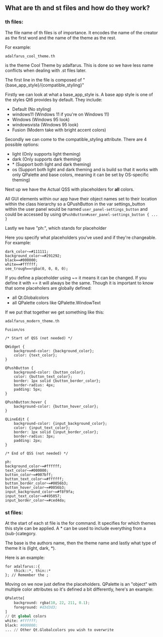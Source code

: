 ## What are th and st files and how do they work?

### th files:

The file name of th files is of importance. It encodes the name of the creator as the first word and the name of the theme as the rest.

For example:

``adalfarus_cool_theme.th``

is the theme Cool Theme by adalfarus. This is done so we have less name conflicts when dealing with .st files later.

The first line in the file is composed of "{base_app_style}/{compatible_styling}"

Firstly we can look at what a base_app_style is. A base app style is one of the styles Qt6 provides by default. They include:

- Default (No styling)
- windows11 (Windows 11 if you're on Windows 11)
- Windows (Windows 95 look)
- windowsvista (Windows 95 look)
- Fusion (Modern take with bright accent colors)

Secondly we can come to the compatible_styling attribute. There are 4 possible options:
- light (Only supports light theming)
- dark (Only supports dark theming)
- \* (Support both light and dark theming)
- os (Support both light and dark theming and is build so that it works with only QPalette and base colors, meaning it can be set by OS-specific theming)

Next up we have the Actual QSS with placeholders for **all** colors.

All GUI elements within our app have their object names set to their location within the class hierarchy so a QPushButton in the var settings_button within the user panel would be named ``user_panel-settings_button`` and could be accessed by using ``QPushButton#user_panel-settings_button { ... }``

Lastly we have "ph:", which stands for placeholder

Here you specify what placeholders you've used and if they're changeable. For example:

````commandline
dark_color~=#111111;
background_color~=#291292;
black==#000000;
white==#ffffff;
see_trough==rgba(0, 0, 0, 0);
````

If you define a placeholder using ~= it means it can be changed. If you define it with == it will always be the same. Though it is important to know that some placeholers are globally defined:
- all Qt.Globalcolors
- all QPalette colors like QPalette.WindowText

If we put that together we get something like this:

````commandline
adalfarus_modern_theme.th

Fusion/os

/* Start of QSS (not needed) */

QWidget {
    background-color: {background_color};
    color: {text_color};
}

QPushButton {
    background-color: {button_color};
    color: {button_text_color};
    border: 1px solid {button_border_color};
    border-radius: 4px;
    padding: 5px;
}

QPushButton:hover {
    background-color: {button_hover_color};
}

QLineEdit {
    background-color: {input_background_color};
    color: {input_text_color};
    border: 1px solid {input_border_color};
    border-radius: 3px;
    padding: 2px;
}

/* End of QSS (not needed) */

ph:
background_color~=#ffffff;
text_color~=#000000;
button_color~=#007bff;
button_text_color~=#ffffff;
button_border_color~=#0056b3;
button_hover_color~=#0056b3;
input_background_color~=#f8f9fa;
input_text_color~=#495057;
input_border_color~=#ced4da;
````

### st files:

At the start of each st file is the for command. It specifies for which themes this style can be applied. A * can be used to include everything from a (sub-)category.

The base is the authors name, then the theme name and lastly what type of theme it is (light, dark, *).

Here is an example:

````jsunicoderegexp
for adalfarus::{
    thick::*, thin::*
}; // Remember the ;
````

Moving on we now just define the placeholders. QPalette is an "object" with multiple color attributes so it's defined a bit differently, here's an example:

````python
QPalette[
    background: rgba(10, 22, 211, 0.1);
    foreground: #d3d3d3;
]
// Qt global colors
white: #ffffff;
black: #000000;
... // Other Qt.Globalcolors you wish to overwrite
````
  